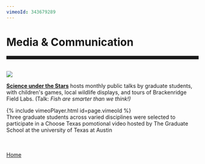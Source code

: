 ```yaml
---
vimeoId: 343679289
---
```


<body>

<div class="container">
<div class="blurb">
<h1>Media & Communication</h1>
<hr style="height:9px;color:#84949B"><br>
	

<img src="/images/SUTS1.jpg">
<p><a href="https://scienceunderthestars.org/2018/08/20/sept-13-kelly-wallace/"> <b>Science under the Stars</b></a> hosts monthly public talks by graduate students, with children's games, local wildlife displays, and tours of Brackenridge Field Labs. (Talk: <i>Fish are smarter than we think!) </i></p> 
		


{% include vimeoPlayer.html id=page.vimeoId %}<br>
Three graduate students across varied disciplines were selected to participate in a Choose Texas pomotional video hosted by The Graduate School at the university of Texas at Austin <br>

<br><br><a href="../">Home</a>
